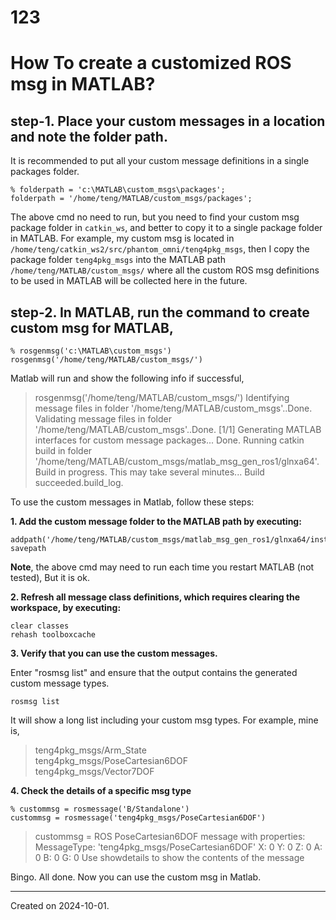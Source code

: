 # 123
# How To create a customized ROS msg in MATLAB?

## step-1. Place your custom messages in a location and note the folder path. 

It is recommended to put all your custom message definitions in a single packages folder.

```
% folderpath = 'c:\MATLAB\custom_msgs\packages';
folderpath = '/home/teng/MATLAB/custom_msgs/packages';
```

The above cmd no need to run, but you need to find your custom msg package folder in `catkin_ws`, and better to copy it to a single package folder in MATLAB. For example, my custom msg is located in `/home/teng/catkin_ws2/src/phantom_omni/teng4pkg_msgs`, then I copy the package folder `teng4pkg_msgs` into the MATLAB path `/home/teng/MATLAB/custom_msgs/` where all the custom ROS msg definitions to be used in MATLAB will be collected here in the future.

## step-2. In MATLAB, run the command to create custom msg for MATLAB, 

```
% rosgenmsg('c:\MATLAB\custom_msgs')
rosgenmsg('/home/teng/MATLAB/custom_msgs/')
```

Matlab will run and show the following info if successful,

> rosgenmsg('/home/teng/MATLAB/custom_msgs/')
> Identifying message files in folder '/home/teng/MATLAB/custom_msgs'..Done.
> Validating message files in folder '/home/teng/MATLAB/custom_msgs'..Done.
> [1/1] Generating MATLAB interfaces for custom message packages... Done.
> Running catkin build in folder '/home/teng/MATLAB/custom_msgs/matlab_msg_gen_ros1/glnxa64'.
> Build in progress. This may take several minutes...
> Build succeeded.build_log. 


To use the custom messages in Matlab, follow these steps: 

**1. Add the custom message folder to the MATLAB path by executing:**

```
addpath('/home/teng/MATLAB/custom_msgs/matlab_msg_gen_ros1/glnxa64/install/m')
savepath
```

**Note**, the above cmd may need to run each time you restart MATLAB (not tested), But it is ok.
 
**2. Refresh all message class definitions, which requires clearing the workspace, by executing:**

```
clear classes
rehash toolboxcache
```
 
**3. Verify that you can use the custom messages.**

Enter "rosmsg list" and ensure that the output contains the generated custom message types.

```
rosmsg list
```

It will show a long list including your custom msg types. For example, mine is,

> teng4pkg_msgs/Arm_State                                        
> teng4pkg_msgs/PoseCartesian6DOF                                
> teng4pkg_msgs/Vector7DOF

**4. Check the details of a specific msg type**

```
% custommsg = rosmessage('B/Standalone')
custommsg = rosmessage('teng4pkg_msgs/PoseCartesian6DOF')
```

> custommsg = 
>   ROS PoseCartesian6DOF message with properties:
>     MessageType: 'teng4pkg_msgs/PoseCartesian6DOF'
>               X: 0
>               Y: 0
>               Z: 0
>               A: 0
>               B: 0
>               G: 0
>   Use showdetails to show the contents of the message

Bingo. All done. Now you can use the custom msg in Matlab.


--------
Created on 2024-10-01. 
